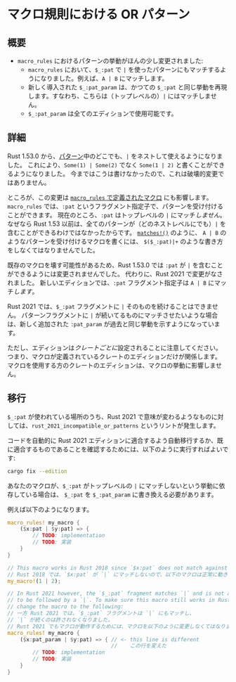 <!--
# Or patterns in macro-rules
-->

# マクロ規則における OR パターン

<!--
## Summary
-->

## 概要

<!--
- How patterns work in `macro_rules` macros changes slightly:
	- `$_:pat` in `macro_rules` now matches usage of `|` too: e.g. `A | B`.
	- The new `$_:pat_param` behaves like `$_:pat` did before; it does not match (top level) `|`.
	- `$_:pat_param` is available in all editions.
-->

- `macro_rules` におけるパターンの挙動がほんの少し変更されました:
	- `macro_rules` において、`$_:pat` で `|` を使ったパターンにもマッチするようになりました。例えば、`A | B` にマッチします。
	- 新しく導入された `$_:pat_param` は、かつての `$_:pat` と同じ挙動を再現します。すなわち、こちらは（トップレベルの）`|` にはマッチしません。
	- `$_:pat_param` は全てのエディションで使用可能です。



<!--
## Details
-->

## 詳細

<!--
Starting in Rust 1.53.0, [patterns](https://doc.rust-lang.org/stable/reference/patterns.html)
are extended to support `|` nested anywhere in the pattern.
This enables you to write `Some(1 | 2)` instead of `Some(1) | Some(2)`.
Since this was simply not allowed before, this is not a breaking change.
-->

Rust 1.53.0 から、[パターン](https://doc.rust-lang.org/stable/reference/patterns.html)中のどこでも、`|` をネストして使えるようになりました。
これにより、`Some(1) | Some(2)` でなく `Some(1 | 2)` と書くことができるようになりました。
今まではこうは書けなかったので、これは破壊的変更ではありません。

<!--
However, this change also affects [`macro_rules` macros](https://doc.rust-lang.org/stable/reference/macros-by-example.html).
Such macros can accept patterns using the `:pat` fragment specifier.
Currently, `:pat` does *not* match top level `|`, since before Rust 1.53,
not all patterns (at all nested levels) could contain a `|`.
Macros that accept patterns like `A | B`,
such as [`matches!()`](https://doc.rust-lang.org/1.51.0/std/macro.matches.html)
use something like `$($_:pat)|+`. 
-->

ところが、この変更は [`macro_rules` で定義されたマクロ](https://doc.rust-lang.org/stable/reference/macros-by-example.html) にも影響します。
`macro_rules` では、`:pat` というフラグメント指定子で、パターンを受け付けることができます。
現在のところ、`:pat` はトップレベルの `|` にマッチ*しません*。
なぜなら Rust 1.53 以前は、全てのパターンが（どのネストレベルにでも）`|` を含むことができるわけではなかったからです。
[`matches!()`](https://doc.rust-lang.org/1.51.0/std/macro.matches.html) のように、
`A | B` のようなパターンを受け付けるマクロを書くには、
`$($_:pat)|+` のような書き方をしなくてはなりませんでした。

<!--
Because this would potentially break existing macros, the meaning of `:pat` did 
not change in Rust 1.53.0 to include `|`. Instead, that change happens in Rust 2021. 
In the new edition, the `:pat` fragment specifier *will* match `A | B`.
-->

既存のマクロを壊す可能性があるため、Rust 1.53.0 では `:pat` が `|` を含むことができるようには変更されませんでした。
代わりに、Rust 2021 で変更がなされました。
新しいエディションでは、`:pat` フラグメント指定子は `A | B` にマッチ*します*。

<!--
`$_:pat` fragments in Rust 2021 cannot be followed by an explicit `|`. Since there are times 
that one still wishes to match pattern fragments followed by a `|`, the fragment specified `:pat_param` 
has been added to retain the older behavior.
-->

Rust 2021 では、`$_:pat` フラグメントに `|` そのものを続けることはできません。
パターンフラグメントに `|` が続いてるものにマッチさせたいような場合は、新しく追加された `:pat_param` が過去と同じ挙動を示すようになっています。

<!--
It's important to remember that editions are _per crate_, so the only relevant edition is the edition
of the crate where the macro is defined. The edition of the crate where the macro is used does not 
change how the macro works.
-->

ただし、エディションは<!-- -->_クレートごとに_<!-- -->設定されることに注意してください。
つまり、マクロが定義されているクレートのエディションだけが関係します。
マクロを使用する方のクレートのエディションは、マクロの挙動に影響しません。

<!--
## Migration 
-->

## 移行

<!--
A lint, `rust_2021_incompatible_or_patterns`, gets triggered whenever there is a use `$_:pat` which
will change meaning in Rust 2021. 
-->

`$_:pat` が使われている場所のうち、Rust 2021 で意味が変わるようなものに対しては、`rust_2021_incompatible_or_patterns` というリントが発生します。

<!--
You can automatically migrate your code to be Rust 2021 Edition compatible or ensure it is already compatible by
running:
-->

コードを自動的に Rust 2021 エディションに適合するよう自動移行するか、既に適合するものであることを確認するためには、以下のように実行すればよいです:

```sh
cargo fix --edition
```

<!--
If you have a macro which relies on `$_:pat` not matching the top level use of `|` in patterns, 
you'll need to change each occurrence of `$_:pat` to `$_:pat_param`.
-->

あなたのマクロが、`$_:pat` がトップレベルの `|` にマッチしないという挙動に依存している場合は、
`$_:pat` を `$_:pat_param` に書き換える必要があります。

<!--
For example:
-->

例えば以下のようになります。

```rust
macro_rules! my_macro { 
	($x:pat | $y:pat) => {
		// TODO: implementation
		// TODO: 実装
	}
}

// This macro works in Rust 2018 since `$x:pat` does not match against `|`:
// Rust 2018 では、`$x:pat` が `|` にマッチしないので、以下のマクロは正常に動きます:
my_macro!(1 | 2);

// In Rust 2021 however, the `$_:pat` fragment matches `|` and is not allowed
// to be followed by a `|`. To make sure this macro still works in Rust 2021
// change the macro to the following:
// 一方 Rust 2021 では、`$_:pat` フラグメントは `|` にもマッチし、
// `|` が続くのは許されなくなりました。
// Rust 2021 でもマクロが動作するためには、マクロを以下のように変更しなくてはなりません:
macro_rules! my_macro { 
	($x:pat_param | $y:pat) => { // <- this line is different
	                             //    この行を変えた
		// TODO: implementation
		// TODO: 実装
	} 
}
```
